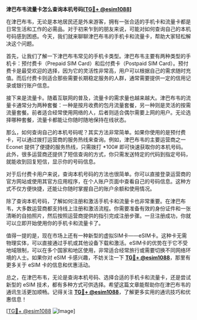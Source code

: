 **津巴布韦流量卡怎么查询本机号码[[TG💪+ @esim1088](https://t.me/s/esim1088)]**

在津巴布韦，无论是本地居民还是外来游客，拥有一张合适的手机卡和流量卡都是日常生活和工作的必需品。对于初来乍到的朋友来说，可能对如何查询自己的本机号码感到困惑。今天，我们就来聊聊津巴布韦的手机卡和流量卡，帮助大家轻松解决这个问题。

首先，让我们了解一下津巴布韦常见的手机卡类型。津巴布韦主要有两种类型的手机卡：预付费卡（Prepaid SIM Card）和后付费卡（Postpaid SIM Card）。预付费卡是最受欢迎的选择，因为它的灵活性非常高，用户可以根据自己的需求随时充值。而后付费卡则适合那些需要长期稳定服务的人群，通常需要提供一定的信用记录或银行账户信息。

接下来是流量卡。随着互联网的普及，流量卡的需求量也越来越大。津巴布韦的流量卡通常分为两种套餐：一种是按月收费的包月流量套餐，另一种则是灵活的按需流量套餐。前者适合经常使用网络的人，后者则适合偶尔需要上网的用户。无论选择哪种套餐，流量卡都能让你随时随地保持在线状态。

那么，如何查询自己的本机号码呢？其实方法非常简单。如果你使用的是预付费卡，可以通过拨打运营商的服务热线来查询。例如，津巴布韦的主要运营商之一 Econet 提供了便捷的服务热线，只需拨打 *100# 即可快速获取你的本机号码。此外，很多运营商还提供了短信查询的方式，你只需发送特定的代码到指定号码，就能收到回复短信，显示你的号码信息。

对于后付费卡用户来说，查询本机号码的方法也很简单。你可以直接登录运营商的官方网站或使用其官方应用程序，在个人账户页面中查看自己的号码信息。这种方式不仅方便快捷，还能让你随时掌握自己的账户余额和使用情况。

除了查询本机号码，了解如何注册和激活手机卡和流量卡也非常重要。在津巴布韦，大多数运营商都支持线上注册和激活流程。你需要准备有效的身份证件和一张清晰的自拍照片，然后按照运营商提供的指引完成注册步骤。一旦注册成功，你就可以立即开始使用你的手机卡和流量卡了。

值得一提的是，现在市场上还有一种新型的虚拟SIM卡——eSIM卡。这种卡无需物理实体，可以直接通过手机或其他设备下载和激活。eSIM卡的优势在于它不受地域限制，可以在多个国家和地区使用，非常适合经常旅行或需要切换不同网络环境的人士。如果你对 eSIM 卡感兴趣，不妨关注一下 **[TG💪+ @esim1088](https://t.me/s/esim1088)**，那里有更多关于 eSIM 卡的信息和优惠活动。

总之，在津巴布韦，无论是查询本机号码、选择合适的手机卡和流量卡，还是尝试新型的 eSIM 技术，都有多种方式可供选择。希望这篇文章能帮助你在津巴布韦的通讯生活更加顺畅。记得关注 **[TG💪+ @esim1088](https://t.me/s/esim1088)**，了解更多实用的通讯技巧和优惠信息！

[[TG💪+ @esim1088](https://t.me/s/esim1088) ![Image](https://i.postimg.cc/4NQfJmqS/Snipaste-2025-05-13-00-14-12.png)]